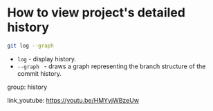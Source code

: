 # How to view project's detailed history

```bash
git log --graph
```

- `log` - display history.
- `--graph ` - draws a graph representing the branch structure of the commit history.

group: history


link_youtube: https://youtu.be/HMYyjWBzeUw
